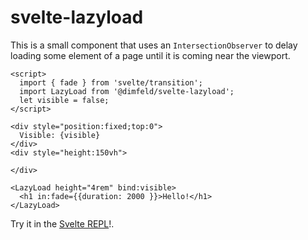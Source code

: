 # svelte-lazyload

This is a small component that uses an `IntersectionObserver` to delay loading some element of a page until it is coming near the viewport.

```svelte
<script>
  import { fade } from 'svelte/transition';
  import LazyLoad from '@dimfeld/svelte-lazyload';
  let visible = false;
</script>

<div style="position:fixed;top:0">
  Visible: {visible}
</div>
<div style="height:150vh">

</div>

<LazyLoad height="4rem" bind:visible>
  <h1 in:fade={{duration: 2000 }}>Hello!</h1>
</LazyLoad>
```

Try it in the [Svelte REPL](https://svelte.dev/repl/9a2f40ce30b34337be76df5e9be168e8)!.
